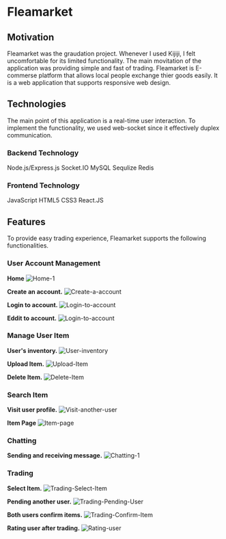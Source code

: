 # Fleamarket

## Motivation

Fleamarket was the graudation project. Whenever I used Kijiji, I felt uncomfortable for its limited functionality. The main movitation of the application was providing simple and fast of trading. Fleamarket is E-commerse platform that allows local people exchange thier goods easily. It is a web application that supports responsive web design. 

## Technologies

The main point of this application is a real-time user interaction. To implement the functionality, we used web-socket since it effectively duplex communication. 

### Backend Technology
Node.js/Express.js Socket.IO MySQL Sequlize Redis 

### Frontend Technology
JavaScript HTML5 CSS3 React.JS

## Features

To provide easy trading experience, Fleamarket supports the following functionalities.

### User Account Management
**Home**
![Home-1](screenshot/09.png)

**Create an account.**
![Create-a-account](screenshot/10.png)

**Login to account.**
![Login-to-account](screenshot/11.png)

**Eddit to account.**
![Login-to-account](screenshot/18.png)

### Manage User Item
**User's inventory.**
![User-inventory](screenshot/15.png)

**Upload Item.**
![Upload-Item](screenshot/27.png)

**Delete Item.**
![Delete-Item](screenshot/30.png)

### Search Item

**Visit user profile.**
![Visit-another-user](screenshot/16.png)

**Item Page**
![Item-page](screenshot/26.png)


### Chatting
**Sending and receiving message.**
![Chatting-1](screenshot/01.png)


### Trading
**Select Item.**
![Trading-Select-Item](screenshot/02.png)

**Pending another user.**
![Trading-Pending-User](screenshot/04.png)

**Both users confirm items.**
![Trading-Confirm-Item](screenshot/06.png)

**Rating user after trading.**
![Rating-user](screenshot/08.png)


